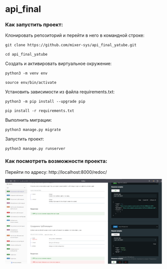 # api_final
### Как запустить проект:

Клонировать репозиторий и перейти в него в командной строке:

```
git clone https://github.com/mixer-sys/api_final_yatube.git
```

```
cd api_final_yatube
```

Cоздать и активировать виртуальное окружение:

```
python3 -m venv env
```

```
source env/bin/activate
```

Установить зависимости из файла requirements.txt:

```
python3 -m pip install --upgrade pip
```

```
pip install -r requirements.txt
```

Выполнить миграции:

```
python3 manage.py migrate
```

Запустить проект:

```
python3 manage.py runserver
```
### Как посмотреть возможности проекта:

Перейти по адресу: http://localhost:8000/redoc/

![Screenshot](Image.png)
